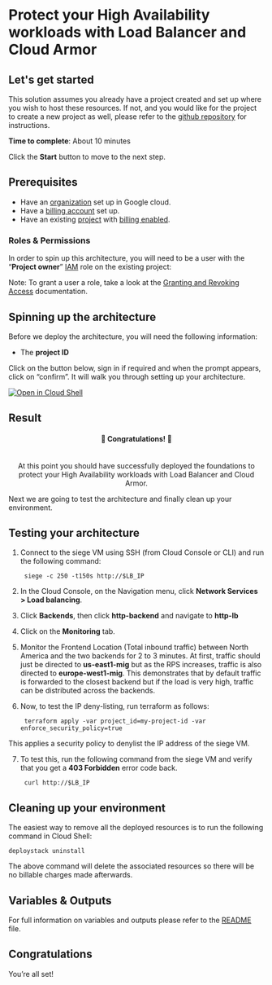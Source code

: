 # Protect your High Availability workloads with Load Balancer and Cloud Armor

## Let's get started

This solution assumes you already have a project created and set up where you wish to host these resources. If not, and you would like for the project to create a new project as well,  please refer to the [github repository](https://github.com/GoogleCloudPlatform/cloud-foundation-fabric/tree/master/blueprints/data-solutions/gcs-to-bq-with-least-privileges) for instructions.

**Time to complete**: About 10 minutes

Click the **Start** button to move to the next step.

## Prerequisites

* Have an [organization](https://cloud.google.com/resource-manager/docs/creating-managing-organization) set up in Google cloud.
* Have a [billing account](https://cloud.google.com/billing/docs/how-to/manage-billing-account) set up.
* Have an existing [project](https://cloud.google.com/resource-manager/docs/creating-managing-projects) with [billing enabled](https://cloud.google.com/billing/docs/how-to/modify-project).

### Roles & Permissions

In order to spin up this architecture, you will need to be a user with the “__Project owner__” [IAM](https://cloud.google.com/iam) role on the existing project:

Note: To grant a user a role, take a look at the [Granting and Revoking Access](https://cloud.google.com/iam/docs/granting-changing-revoking-access#grant-single-role) documentation.

## Spinning up the architecture

Before we deploy the architecture, you will need the following information:

* The __project ID__

Click on the button below, sign in if required and when the prompt appears, click on “confirm”. It will walk you through setting up your architecture.

[![Open in Cloud Shell](https://gstatic.com/cloudssh/images/open-btn.svg)](https://shell.cloud.google.com/cloudshell/editor?cloudshell_git_repo=https://github.com/GoogleCloudPlatform/deploystack-google-lb-and-armor&cloudshell_image=gcr.io%2Fds-artifacts-cloudshell%2Fdeploystack_custom_image&cloudshell_git_branch=main)

## Result

<center>
<h4>🎉 Congratulations! 🎉 </h4><br/>
At this point you should have successfully deployed the foundations to protect your High Availability workloads with Load Balancer and Cloud Armor.</center>

Next we are going to test the architecture and finally clean up your environment.

## Testing your architecture

1. Connect to the siege VM using SSH (from Cloud Console or CLI) and run the following command:

        siege -c 250 -t150s http://$LB_IP

2. In the Cloud Console, on the Navigation menu, click __Network Services > Load balancing__.
3. Click __Backends__, then click __http-backend__ and navigate to __http-lb__
4. Click on the __Monitoring__ tab.
5. Monitor the Frontend Location (Total inbound traffic) between North America and the two backends for 2 to 3 minutes. At first, traffic should just be directed to __us-east1-mig__ but as the RPS increases, traffic is also directed to __europe-west1-mig__. This demonstrates that by default traffic is forwarded to the closest backend but if the load is very high, traffic can be distributed across the backends.
6. Now, to test the IP deny-listing, run terraform as follows:

        terraform apply -var project_id=my-project-id -var enforce_security_policy=true

This applies a security policy to denylist the IP address of the siege VM.

7. To test this, run the following command from the siege VM and verify that you get a __403 Forbidden__ error code back.

        curl http://$LB_IP

## Cleaning up your environment

The easiest way to remove all the deployed resources is to run the following command in Cloud Shell:

``` {shell}
deploystack uninstall
```

The above command will delete the associated resources so there will be no billable charges made afterwards.

<!-- BEGIN TFDOC -->

## Variables & Outputs

For full information on variables and outputs please refer to the [README](https://github.com/GoogleCloudPlatform/deploystack-google-lb-and-armor#variables) file.

## Congratulations

<walkthrough-conclusion-trophy></walkthrough-conclusion-trophy>

You’re all set!